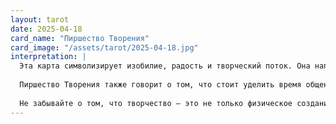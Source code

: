 ```yaml
---
layout: tarot
date: 2025-04-18
card_name: "Пиршество Творения"
card_image: "/assets/tarot/2025-04-18.jpg"
interpretation: |
  Эта карта символизирует изобилие, радость и творческий поток. Она напоминает нам о важности наслаждаться жизнью и отмечать достижения, как большие, так и маленькие. Сегодня может быть день, когда вы почувствуете прилив вдохновения и желание создать что-то новое. Возможно, это будет кулинарный эксперимент, художественное произведение или даже просто уютный вечер с близкими.
  
  Пиршество Творения также говорит о том, что стоит уделить время общению с другими. Делитесь своими идеями, приглашайте друзей на встречу или просто наслаждайтесь общением с родными. Этот день может принести вам много положительных эмоций, если вы откроетесь новым возможностям и будете готовы принимать подарки жизни.
  
  Не забывайте о том, что творчество — это не только физическое создание, но и внутренний процесс. Позвольте себе мечтать, планировать и визуализировать свои желания. Сегодня отличный день для того, чтобы задать себе вопросы о том, чего вы хотите достичь и как вы можете это реализовать. Позвольте своей интуиции вести вас, и вы сможете создать нечто удивительное!
---
```

